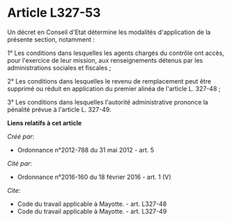 # Article L327-53

Un décret en Conseil d'Etat détermine les modalités d'application de la présente section, notamment : 

1° Les conditions dans lesquelles les agents chargés du contrôle ont accès, pour l'exercice de leur mission, aux
renseignements détenus par les administrations sociales et fiscales ; 

2° Les conditions dans lesquelles le revenu de remplacement peut être supprimé ou réduit en application du premier alinéa de
l'article L. 327-48 ; 

3° Les conditions dans lesquelles l'autorité administrative prononce la pénalité prévue à l'article L. 327-49.

**Liens relatifs à cet article**

_Créé par_:

  - Ordonnance n°2012-788 du 31 mai 2012 - art. 5

_Cité par_:

  - Ordonnance n°2016-160 du 18 février 2016 - art. 1 (V)

_Cite_:

  - Code du travail applicable à Mayotte. - art. L327-48
  - Code du travail applicable à Mayotte. - art. L327-49
